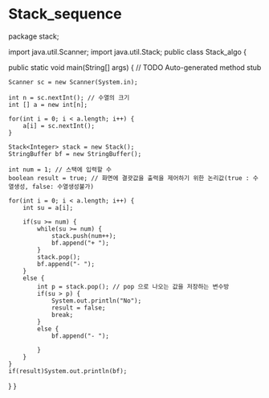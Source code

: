 # Stack_sequence
package stack;

import java.util.Scanner; 
import java.util.Stack; 
public class Stack_algo {

public static void main(String[] args) {
	// TODO Auto-generated method stub
	
	Scanner sc = new Scanner(System.in);
	
	int n = sc.nextInt(); // 수열의 크기
	int [] a = new int[n];
	
	for(int i = 0; i < a.length; i++) {
		a[i] = sc.nextInt();
	}
	
	Stack<Integer> stack = new Stack();
	StringBuffer bf = new StringBuffer();
	
	int num = 1; // 스택에 입력할 수
	boolean result = true; // 화면에 결괏값을 출력을 제어하기 위한 논리값(true : 수열생성, false: 수열생성불가)
	
	for(int i = 0; i < a.length; i++) {
		int su = a[i];
		
		if(su >= num) {
			while(su >= num) {
				stack.push(num++);
				bf.append("+ ");
			}
			stack.pop();
			bf.append("- ");
		}
		else {
			int p = stack.pop(); // pop 으로 나오는 값을 저장하는 변수방
			if(su > p) {
				System.out.println("No");
				result = false;
				break;
			}
			else {
				bf.append("- ");
				
			}
		}
	}
	if(result)System.out.println(bf);
	
	
  }
}
